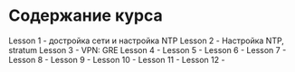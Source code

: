 # Содержание курса
Lesson 1 - достройка сети и настройка NTP
Lesson 2 - Настройка NTP, stratum
Lesson 3 - VPN: GRE
Lesson 4 - 
Lesson 5 - 
Lesson 6 - 
Lesson 7 - 
Lesson 8 - 
Lesson 9 - 
Lesson 10 - 
Lesson 11 - 
Lesson 12 - 